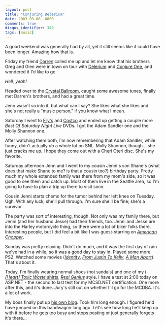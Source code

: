 ```yaml
---
layout: post
title: "Conjuring Delerium"
date: 2003-09-08 -0800
comments: true
disqus_identifier: 349
tags: [music]
---
```

A good weekend was generally had by all, yet it still seems like it
could have been longer. Amazing how that is.

 Friday my friend [Darren](http://www.reely.com/) called me up and let
me know that his brothers Greg and Glen were in town on tour with
[Delerium](http://www.delerium.com/) and [Conjure
One](http://www.conjureone.com/), and wondered if I'd like to go.

 *Hell, yeah!*

 Headed over to the [Crystal
Ballroom](http://www.danceonair.com/Crystal/), caught some awesome
tunes, finally met Darren's brothers, and had a great time.

 Jenn wasn't so into it, but what can I say? She likes what she likes
and she's not really a "music person," if you know what I mean.

 Saturday I went to [Fry's](http://www.frys.com/) and
[Costco](http://www.costco.com/) and ended up getting a couple more
*Best Of Saturday Night Live* DVDs. I got the Adam Sandler one and the
Molly Shannon one.

 After watching them both, I'm now remembering that Adam Sandler, while
funny, didn't actually *do* a whole lot on SNL. Molly Shannon, though...
she just cracks me up. I hope they come out with a Cheri Oteri disc.
She's my favorite.

 Saturday afternoon Jenn and I went to my cousin Jenni's son Shane's
(what does that make Shane to me? is that a cousin too?) birthday party.
Pretty much my whole extended family was there from my mom's side, so it
was good to see them and catch up. Most of them live in the Seattle
area, so I'm going to have to plan a trip up there to visit soon.

 Cousin Jenni starts chemo for the tumor behind her left knee on
Tuesday. Ugh. With any luck, she'll pull through. I'm sure she'll be
fine; she's a survivor.

 The party was sort of interesting, though. Not only was my family
there, but Jenni (and her husband Jesse) had their friends, too. Jenni
and Jesse are into the Harley motorcycle thing, so there were a lot of
biker folks there. Interesting people, but I did feel a bit like I was
guest-starring on [*American
Chopper*](http://dsc.discovery.com/fansites/amchopper/amchopper.html).

 Sunday was pretty relaxing. Didn't do much, and it was the first day of
rain we've had in a while, so it was a good day to stay in. Played some
more PS2. Watched some movies
([*Identity*](http://www.amazon.com/exec/obidos/ASIN/B00008EY9G/mhsvortex),
[*From Justin To
Kelly*](http://www.amazon.com/exec/obidos/ASIN/B00005JM9N/mhsvortex),
[*A Man
Apart*](http://www.amazon.com/exec/obidos/ASIN/B00009ZPUA/mhsvortex)).
That's about it.

 Today, I'm finally wearing normal shoes (not sandals) and one of my [*I
[Heart] Toxic Waste*
shirts](http://www.cafeshops.com/paraesthesia,like_to_help_01,hate_people_01,paraesthesia_02,tDt_01,toxicwaste_01),
[*Real
Genius*](http://www.amazon.com/exec/obidos/ASIN/B000065U1Q/mhsvortex)
style. I have a test at 2:00 today on ASP.NET - the second to last test
for my MCSD.NET certification. One more after this, and it's done.
Jury's still out on whether I'll go for the MCDBA. It's a lot of work.

 My boss finally put up [his own
blog](http://www.livejournal.com/users/gergs/). Took him long enough. I
figured he'd have jumped on this bandwagon long ago. Let's see how long
he'll keep up with it before he gets too busy and stops posting or just
generally forgets it's there...
